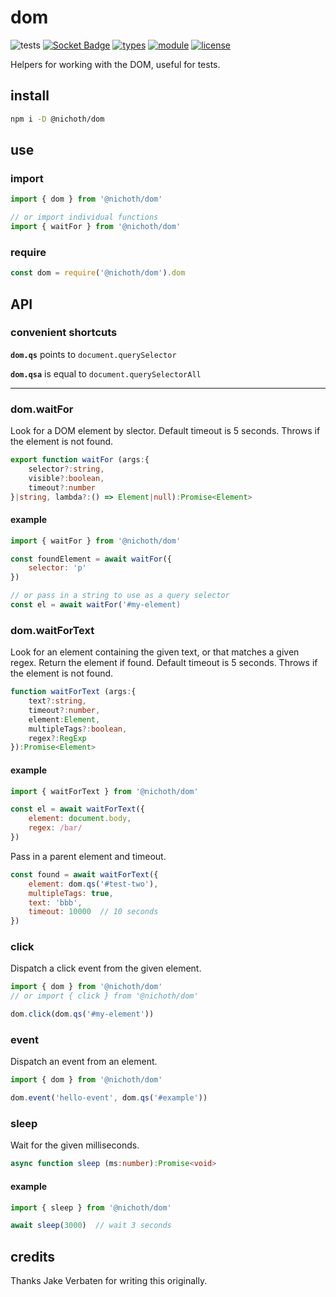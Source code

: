 # dom
![tests](https://github.com/nichoth/dom/actions/workflows/nodejs.yml/badge.svg)
[![Socket Badge](https://socket.dev/api/badge/npm/package/@nichoth/dom)](https://socket.dev/npm/package/@nichoth/dom)
[![types](https://img.shields.io/npm/types/@nichoth/dom)](README.md)
[![module](https://img.shields.io/badge/module-ESM%2FCJS-blue)](README.md)
[![license](https://img.shields.io/badge/license-MIT-brightgreen)](LICENSE)

Helpers for working with the DOM, useful for tests.

## install
```sh
npm i -D @nichoth/dom
```

## use

### import
```js
import { dom } from '@nichoth/dom'

// or import individual functions
import { waitFor } from '@nichoth/dom'
```

### require
```js
const dom = require('@nichoth/dom').dom
```

## API

### convenient shortcuts

__`dom.qs`__ points to `document.querySelector`

__`dom.qsa`__ is equal to `document.querySelectorAll`

-------

### dom.waitFor
Look for a DOM element by slector. Default timeout is 5 seconds. Throws if the element is not found.

```ts
export function waitFor (args:{
    selector?:string,
    visible?:boolean,
    timeout?:number
}|string, lambda?:() => Element|null):Promise<Element>
```

#### example
```js
import { waitFor } from '@nichoth/dom'

const foundElement = await waitFor({
    selector: 'p'
})

// or pass in a string to use as a query selector
const el = await waitFor('#my-element)
```

### dom.waitForText
Look for an element containing the given text, or that matches a given regex. Return the element if found. Default timeout is 5 seconds. Throws if the element is not found.

```ts
function waitForText (args:{
    text?:string,
    timeout?:number,
    element:Element,
    multipleTags?:boolean,
    regex?:RegExp
}):Promise<Element>
```

#### example
```js
import { waitForText } from '@nichoth/dom'

const el = await waitForText({
    element: document.body,
    regex: /bar/
})
```

Pass in a parent element and timeout.
```js
const found = await waitForText({
    element: dom.qs('#test-two'),
    multipleTags: true,
    text: 'bbb',
    timeout: 10000  // 10 seconds
})
```

### click
Dispatch a click event from the given element.

```js
import { dom } from '@nichoth/dom'
// or import { click } from '@nichoth/dom'

dom.click(dom.qs('#my-element'))
```

### event
Dispatch an event from an element.

```js
import { dom } from '@nichoth/dom'

dom.event('hello-event', dom.qs('#example'))
```

### sleep
Wait for the given milliseconds.

```ts
async function sleep (ms:number):Promise<void>
```

#### example
```js
import { sleep } from '@nichoth/dom'

await sleep(3000)  // wait 3 seconds
```

## credits

Thanks Jake Verbaten for writing this originally.
